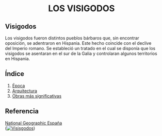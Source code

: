 # <div align="center"> LOS VISIGODOS</div>


## Visigodos

Los visigodos fueron distintos pueblos bárbaros que, sin encontrar oposición, se adentraron en Hispania. Este hecho coincide con el declive del Imperio romano. Se estableció un tratado en el cual se disponía que los visigodos se asentaran en el sur de la Galia y controlaran algunos territorios en Hispania.

## Índice

1. [Época](https://github.com/Ivanasp43/Los-visigodos/blob/main/%C3%89POCA.md)
2. [Arquitectura](https://github.com/Ivanasp43/Los-visigodos/blob/main/ARQUITECTURA.md)
3. [Obras más significativas](https://github.com/Ivanasp43/Los-visigodos/blob/main/OBRAS.md) 

## Referencia

[National Geographic España](https://historia.nationalgeographic.com.es/temas/visigodos)
<br>
(<a href="https://imgbb.com/"><img src="https://i.ibb.co/D8wvgyg/Visisgodos.png" alt="Visisgodos" border="0"></a>)

